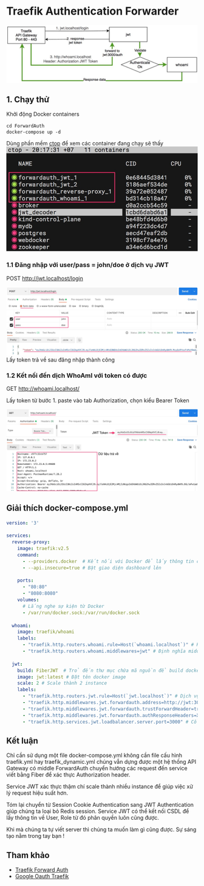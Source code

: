 # Traefik Authentication Forwarder

![](image/diagram.jpg)

## 1. Chạy thử
Khởi động Docker containers
```
cd ForwardAuth
docker-compose up -d
```
Dùng phần mềm [ctop](https://github.com/bcicen/ctop) để xem các container đang chạy sẽ thấy
![](image/ctop.jpg)


### 1.1 Đăng nhập với user/pass = john/doe ở dịch vụ JWT
POST http://jwt.localhost/login

![](image/login.jpg)
Lấy token trả về sau đăng nhập thành công

### 1.2 Kết nối đến dịch WhoAmI với token có được
GET http://whoami.localhost/

Lấy token từ bước 1. paste vào tab Authorization, chọn kiểu Bearer Token

![](image/whoami.jpg)

## Giải thích docker-compose.yml
```yaml
version: '3'

services:
  reverse-proxy:
    image: traefik:v2.5
    command: 
      - --providers.docker  # Kết nối với Docker để lấy thông tin containers thực tế bên trong
      - --api.insecure=true # Bật giao diện dashboard lên

    ports:      
      - "80:80"
      - "8080:8080"
    volumes:
      # Lắng nghe sự kiện từ Docker
      - /var/run/docker.sock:/var/run/docker.sock

  whoami:
    image: traefik/whoami
    labels:
      - "traefik.http.routers.whoami.rule=Host(`whoami.localhost`)" # Hứng các request whoami.localhost vào service này
      - "traefik.http.routers.whoami.middlewares=jwt" # Định nghĩa middle ware trỏ đến service jwt

  jwt:
    build: FiberJWT  # Trỏ đến thư mục chứa mã nguồn để build docker image
    image: jwt:latest # Đặt tên docker image
    scale: 2 # Scale thành 2 instance
    labels:
      - "traefik.http.routers.jwt.rule=Host(`jwt.localhost`)" # Dịch vụ này hứng các request jwt.localhost
      - "traefik.http.middlewares.jwt.forwardauth.address=http://jwt:3000/auth" # Địa chỉ để nhận các request cần xác thực JWT
      - "traefik.http.middlewares.jwt.forwardauth.trustForwardHeader=true" # Forward tất cả header nếu xác thực thành công
      - "traefik.http.middlewares.jwt.forwardauth.authResponseHeaders=X-Forwarded-User"
      - "traefik.http.services.jwt.loadbalancer.server.port=3000" # Cổng load balancer dịch vụ JWT là 3000
```
## Kết luận
Chỉ cần sử dụng một file docker-compose.yml không cần file cấu hình traefik.yml hay traefik_dynamic.yml  chúng vẫn dựng được một hệ thống API Gateway có middle ForwardAuth chuyển hướng các request đến service viết bằng Fiber để xác thực Authorization header.

Service JWT xác thực thậm chí scale thành nhiều instance để giúp việc xử lý request hiệu suất hơn.

Tóm lại chuyển từ Session Cookie Authentication sang JWT Authentication giúp chúng ta loại bỏ Redis session.
Service JWT có thể kết nối CSDL để lấy thông tin về User, Role từ đó phân quyền luôn cũng được.

Khi mà chúng ta tự viết server thì chúng ta muốn làm gì cũng được. Sự sáng tạo nằm trong tay bạn !


## Tham khảo

- [Traefik Forward Auth](https://github.com/thomseddon/traefik-forward-auth)
- [Google Oauth Traefik](https://www.smarthomebeginner.com/google-oauth-with-traefik-2-docker/)
